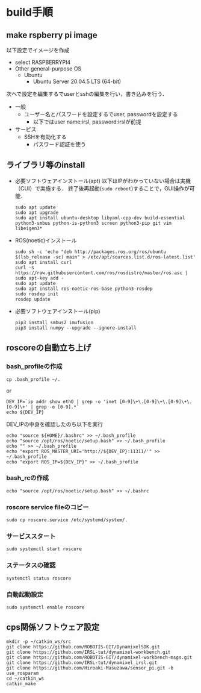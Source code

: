 # build手順

## make rspberry pi image
以下設定でイメージを作成
- select RASPBERRYPI4
- Other general-purpose OS
    - Ubuntu
        - Ubuntu Server 20.04.5 LTS (64-bit)


次へで設定を編集するでuserとsshの編集を行い，書き込みを行う．
- 一般
    - ユーザー名とパスワードを設定するでuser, passwordを設定する
        - 以下ではuser name:irsl, password:irslが前提
- サービス
    - SSHを有効化する
        - パスワード認証を使う

## ライブラリ等のinstall 
- 必要ソフトウェアインストール(apt)
    以下はIPがわかっていない場合は実機（CUI）で実施する．
    終了後再起動(```sudo reboot```)することで，GUI操作が可能．
    ```
    sudo apt update
    sudo apt upgrade
    sudo apt install ubuntu-desktop libyaml-cpp-dev build-essential python3-smbus python-is-python3 screen python3-pip git vim libeigen3*
    ```
- ROS(noetic)インストール
    ```
    sudo sh -c 'echo "deb http://packages.ros.org/ros/ubuntu $(lsb_release -sc) main" > /etc/apt/sources.list.d/ros-latest.list'
    sudo apt install curl
    curl -s https://raw.githubusercontent.com/ros/rosdistro/master/ros.asc | sudo apt-key add -
    sudo apt update
    sudo apt install ros-noetic-ros-base python3-rosdep
    sudo rosdep init
    rosdep update
    ```
- 必要ソフトウェアインストール(pip)
    ```
    pip3 install smbus2 imufusion
    pip3 install numpy --upgrade --ignore-install
    ```
## roscoreの自動立ち上げ
### bash_profileの作成
```cp .bash_profile ~/.```

or

```
DEV_IP=`ip addr show eth0 | grep -o 'inet [0-9]\+\.[0-9]\+\.[0-9]\+\.[0-9]\+' | grep -o [0-9].*`
echo ${DEV_IP}
```

DEV_IPの中身を確認したのち以下を実行
```
echo "source ${HOME}/.bashrc" >> ~/.bash_profile
echo "source /opt/ros/noetic/setup.bash" >> ~/.bash_profile
echo "" >> ~/.bash_profile
echo "export ROS_MASTER_URI='http://${DEV_IP}:11311/'" >> ~/.bash_profile
echo "export ROS_IP=${DEV_IP}" >> ~/.bash_profile
```
### bash_rcの作成
```
echo "source /opt/ros/noetic/setup.bash" >> ~/.bashrc
```
### roscore service fileのコピー
```sudo cp roscore.service /etc/systemd/system/.```
### サービススタート
```sudo systemctl start roscore```
### ステータスの確認
```systemctl status roscore```
### 自動起動設定
```sudo systemctl enable roscore```

## cps関係ソフトウェア設定
```
mkdir -p ~/catkin_ws/src
git clone https://github.com/ROBOTIS-GIT/DynamixelSDK.git
git clone https://github.com/IRSL-tut/dynamixel-workbench.git
git clone https://github.com/ROBOTIS-GIT/dynamixel-workbench-msgs.git
git clone https://github.com/IRSL-tut/dynamixel_irsl.git
git clone https://github.com/Hiroaki-Masuzawa/sensor_pi.git -b use_rosparam
cd ~/catkin_ws
catkin_make
```